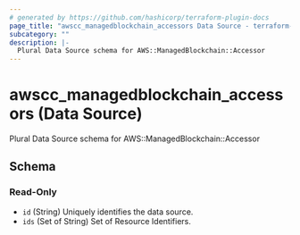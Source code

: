 ```yaml
---
# generated by https://github.com/hashicorp/terraform-plugin-docs
page_title: "awscc_managedblockchain_accessors Data Source - terraform-provider-awscc"
subcategory: ""
description: |-
  Plural Data Source schema for AWS::ManagedBlockchain::Accessor
---
```


# awscc_managedblockchain_accessors (Data Source)

Plural Data Source schema for AWS::ManagedBlockchain::Accessor



<!-- schema generated by tfplugindocs -->
## Schema

### Read-Only

- `id` (String) Uniquely identifies the data source.
- `ids` (Set of String) Set of Resource Identifiers.


